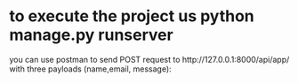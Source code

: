 <h1>to execute the project us python manage.py runserver</h1>
<p>you can use postman to send POST request to http://127.0.0.1:8000/api/app/ with three payloads (name,email, message):</p>
